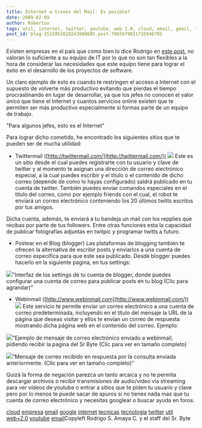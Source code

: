 ```yaml
---
title: Internet a traves del Mail: Es posible?
date: 2009-02-09
author: Robertux
tags: util, internet, twitter, youtube, web 2.0, cloud, email, gmail, tecnicas, empresa, google, tecnologia
post_id: blog-3515952828243908885.post-7065079011726946705
---
```


Existen empresas en el país que como bien lo dice Rodrigo en [este post](http://www.srbyte.com/2008/12/en-una-empresa-el-codigo-es-el-enemigo.html), no valoran lo suficiente a su equipo de IT por lo que no son tan flexibles a
      la hora de considerar las necesidades que este equipo tiene para lograr el éxito en el
      desarrollo de los proyectos de software.

Un claro ejemplo de esto es
      cuando te restringen el acceso a Internet con el supuesto de volverte más productivo evitando
      que pierdas el tiempo procrastinando en lugar de desarrollar, ya que los jefes no conocen el
      valor único que tiene el Internet y cuantos servicios online existen que te permiten ser más
      productivo especialmente si formas parte de un equipo de trabajo.

"Para algunos jefes, esto es
      el Internet"

Para lograr dicho
      cometido, he encontrado los siguientes sitios que te pueden ser de mucha utilidad:

- Twittermail ([http://twittermail.com/](http://twittermail.com/))
[![](http://2.bp.blogspot.com/_jH77WNrMVRA/SY9A4JYMbJI/AAAAAAAAFpY/Wmoos3b4U2c/s400/twittermail.png)](http://2.bp.blogspot.com/_jH77WNrMVRA/SY9A4JYMbJI/AAAAAAAAFpY/Wmoos3b4U2c/s1600-h/twittermail.png)
Este es
      un sitio desde el cual puedes registrarte con tu usuario y clave de twitter y al momento te
      asignan una dirección de correo electrónico especial, a la cual puedes escribir y el título o
      el contenido de dicho correo (depende de como lo hayas configurado) saldrá publicado en tu
      cuenta de twitter. También puedes enviar comandos especiales en el título del correo, como por
      ejemplo friends con el cual, el robot te
      enviará un correo electrónico conteniendo los 20 últimos twitts escritos por tus amigos.

Dicha cuenta, además, te enviará a tu bandeja un mail con los repplies que
      recibas por parte de tus followers. Entre otras funciones esta la capacidad de publicar
      fotografías adjuntas en twitpic y programar twitts a futuro.

- Postear en el Blog (blogger)
Las plataformas de blogging también te ofrecen la
      alternativa de escribir posts y enviarlos a una cuenta de correo especifica para que este sea
      publicado. Desde blogger puedes hacerlo en la siguiente pagina, en tus settings:

[![](http://2.bp.blogspot.com/_jH77WNrMVRA/SY9MtovGGHI/AAAAAAAAFqI/UmvLJX5hFUM/s400/Blogger+Sr.+Byte+-+Email+Settings.png)](http://2.bp.blogspot.com/_jH77WNrMVRA/SY9MtovGGHI/AAAAAAAAFqI/UmvLJX5hFUM/s1600-h/Blogger+Sr.+Byte+-+Email+Settings.png)"Interfaz de los settings de
      tu cuenta de blogger, donde puedes configurar una cuenta de correo para publicar posts en tu
      blog (Clic para agrandar)"

- Webinmail ([http://www.webinmail.com](http://www.webinmail.com/))
[![](http://3.bp.blogspot.com/_jH77WNrMVRA/SY9B3KtRTPI/AAAAAAAAFpg/Qv9Gf5XaMQ8/s400/wimlogo.png)](http://3.bp.blogspot.com/_jH77WNrMVRA/SY9B3KtRTPI/AAAAAAAAFpg/Qv9Gf5XaMQ8/s1600-h/wimlogo.png)
Este
      servicio te permite enviar un correo electrónico a una cuenta de correo predeterminada,
      incluyendo en el título del mensaje la URL de la página que deseas visitar y ellos te envían
      un correo de respuesta mostrando dicha página web en el contenido del correo. Ejemplo:

[![](http://1.bp.blogspot.com/_jH77WNrMVRA/SY9CxvVpyjI/AAAAAAAAFpw/CVSKseCr1oU/s400/ComposeMailWebinmail.png)](http://1.bp.blogspot.com/_jH77WNrMVRA/SY9CxvVpyjI/AAAAAAAAFpw/CVSKseCr1oU/s1600-h/ComposeMailWebinmail.png)"Ejemplo de mensaje de
      correo electrónico enviado a webinmail, pidiendo recibir la pagina del Sr Byte (Clic para ver
      en tamaño completo)

[![](http://3.bp.blogspot.com/_jH77WNrMVRA/SY9DtY6kM6I/AAAAAAAAFqA/soczUUpb6EQ/s400/ReceiveMailWebinmail.png)](http://3.bp.blogspot.com/_jH77WNrMVRA/SY9DtY6kM6I/AAAAAAAAFqA/soczUUpb6EQ/s1600-h/ReceiveMailWebinmail.png)"Mensaje de correo recibido
      en respuesta por la consulta enviada anteriormente. (Clic para ver en tamaño
      completo)"

Quizá la forma de negación parezca un tanto arcaica y no te permita descargar
      archivos o recibir transmisiones de audio/vídeo vía streaming para ver vídeos de youtube o
      entrar a sitios que te piden tu usuario y clave pero por lo menos te puede sacar de apuros si
      no tienes nada mas que tu cuenta de correo electrónico y necesitas googlear o buscar ayuda en
      foros.

[cloud](http://www.blogalaxia.com/tags/cloud) [empresa](http://www.blogalaxia.com/tags/empresa) [gmail](http://www.blogalaxia.com/tags/gmail) [google](http://www.blogalaxia.com/tags/google) [internet](http://www.blogalaxia.com/tags/internet) [tecnicas](http://www.blogalaxia.com/tags/tecnicas) [tecnologia](http://www.blogalaxia.com/tags/tecnologia) [twitter](http://www.blogalaxia.com/tags/twitter) [util](http://www.blogalaxia.com/tags/util) [web+2.0](http://www.blogalaxia.com/tags/web+2.0) [youtube](http://www.blogalaxia.com/tags/youtube) [email](http://www.blogalaxia.com/tags/email)Copyleft Rodrigo S. Amaya C. y el staff del Sr.
      Byte